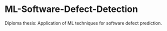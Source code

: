 # ML-Software-Defect-Detection
Diploma thesis: Application of ML techniques for software defect prediction.
